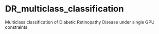 # DR_multiclass_classification
Multiclass classification of Diabetic Retinopathy Disease under single GPU constraints. 
